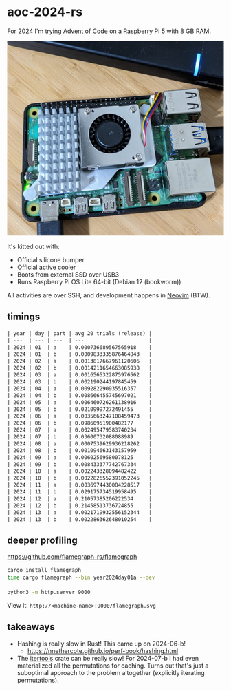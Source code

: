 # aoc-2024-rs

For 2024 I'm trying [Advent of Code](https://adventofcode.com/) on a Raspberry Pi 5 with 8 GB RAM.

![Raspberry Pi 5 with 8 GB RAM](docs/machine.jpg)

It's kitted out with:

* Official silicone bumper
* Official active cooler
* Boots from external SSD over USB3
* Runs Raspberry Pi OS Lite 64-bit (Debian 12 (bookworm))

All activities are over SSH, and development happens in [Neovim](https://neovim.io/) (BTW).

## timings

```
| year | day | part | avg 20 trials (release) |
| ---  | --- | ---  | ---                     |
| 2024 | 01  | a    | 0.000736689567565918    |
| 2024 | 01  | b    | 0.0009833335876464843   |
| 2024 | 02  | a    | 0.0013817667961120606   |
| 2024 | 02  | b    | 0.0014211654663085938   |
| 2024 | 03  | a    | 0.0016565322875976562   |
| 2024 | 03  | b    | 0.002190244197845459    |
| 2024 | 04  | a    | 0.009282290935516357    |
| 2024 | 04  | b    | 0.008666455745697021    |
| 2024 | 05  | a    | 0.006460726261138916    |
| 2024 | 05  | b    | 0.02109997272491455     |
| 2024 | 06  | a    | 0.0035663247108459473   |
| 2024 | 06  | b    | 0.09860951900482177     |
| 2024 | 07  | a    | 0.002495479583740234    |
| 2024 | 07  | b    | 0.03600732088088989     |
| 2024 | 08  | a    | 0.0007539629936218262   |
| 2024 | 08  | b    | 0.001094663143157959    |
| 2024 | 09  | a    | 0.00602569580078125     |
| 2024 | 09  | b    | 0.008433377742767334    |
| 2024 | 10  | a    | 0.002243328094482422    |
| 2024 | 10  | b    | 0.0022826552391052245   |
| 2024 | 11  | a    | 0.0036974430084228517   |
| 2024 | 11  | b    | 0.029175734519958495    |
| 2024 | 12  | a    | 0.21057385206222534     |
| 2024 | 12  | b    | 0.21458513736724855     |
| 2024 | 13  | a    | 0.0021719932556152344   |
| 2024 | 13  | b    | 0.002286362648010254    |
```

## deeper profiling

https://github.com/flamegraph-rs/flamegraph

```bash
cargo install flamegraph
time cargo flamegraph --bin year2024day01a --dev

python3 -m http.server 9000
```

View it: `http://<machine-name>:9000/flamegraph.svg`

## takeaways

* Hashing is really slow in Rust! This came up on 2024-06-b!
    * https://nnethercote.github.io/perf-book/hashing.html
* The [itertools](https://docs.rs/itertools/latest/itertools/) crate can be
  really slow! For 2024-07-b I had even materialized all the permutations for
  caching. Turns out that's just a suboptimal approach to the problem
  altogether (explicitly iterating permutations).


